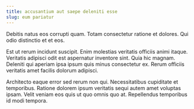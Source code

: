 ```yaml
---
title: accusantium aut saepe deleniti esse
slug: eum pariatur
---
```


Debitis natus eos corrupti quam. Totam consectetur ratione et dolores. Qui odio distinctio et et eos.

Est ut rerum incidunt suscipit. Enim molestias veritatis officiis animi itaque. Veritatis adipisci odit est aspernatur inventore sint. Quia hic magnam. Deleniti qui aperiam ipsa ipsum quis minus consectetur ex. Rerum officiis veritatis amet facilis dolorum adipisci.

Architecto eaque error sed rerum non qui. Necessitatibus cupiditate et temporibus. Ratione dolorem ipsum veritatis sequi autem amet voluptas ipsam. Velit veniam eos quis ut quo omnis quo at. Repellendus temporibus id modi tempora.
